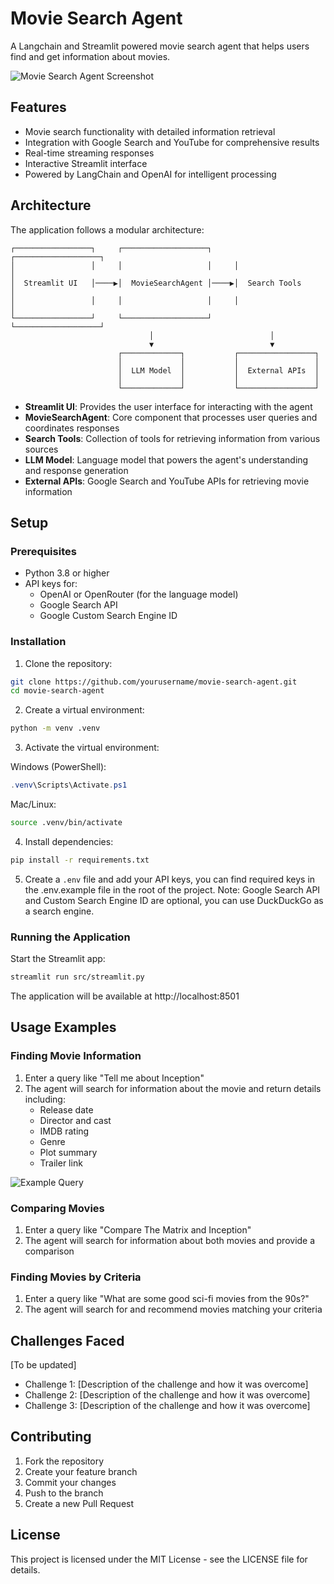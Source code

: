 # Movie Search Agent

A Langchain and Streamlit powered movie search agent that helps users find and get information about movies.

![Movie Search Agent Screenshot](docs/images/demo.gif)

## Features

- Movie search functionality with detailed information retrieval
- Integration with Google Search and YouTube for comprehensive results
- Real-time streaming responses
- Interactive Streamlit interface
- Powered by LangChain and OpenAI for intelligent processing

## Architecture

The application follows a modular architecture:

```ascii
┌─────────────────┐     ┌───────────────────┐     ┌───────────────────┐
│                 │     │                   │     │                   │
│  Streamlit UI   │────▶│  MovieSearchAgent │────▶│  Search Tools     │
│                 │     │                   │     │                   │
└─────────────────┘     └───────────────────┘     └───────────────────┘
                               │                          │
                               ▼                          ▼
                        ┌─────────────┐           ┌─────────────────┐
                        │             │           │                 │
                        │  LLM Model  │           │  External APIs  │
                        │             │           │                 │
                        └─────────────┘           └─────────────────┘
```

- **Streamlit UI**: Provides the user interface for interacting with the agent
- **MovieSearchAgent**: Core component that processes user queries and coordinates responses
- **Search Tools**: Collection of tools for retrieving information from various sources
- **LLM Model**: Language model that powers the agent's understanding and response generation
- **External APIs**: Google Search and YouTube APIs for retrieving movie information

## Setup

### Prerequisites

- Python 3.8 or higher
- API keys for:
  - OpenAI or OpenRouter (for the language model)
  - Google Search API
  - Google Custom Search Engine ID

### Installation

1. Clone the repository:
  ```bash
  git clone https://github.com/yourusername/movie-search-agent.git
  cd movie-search-agent
  ```

2. Create a virtual environment:
  ```bash
  python -m venv .venv
  ```

3. Activate the virtual environment:

  Windows (PowerShell):
  ```powershell
  .venv\Scripts\Activate.ps1
  ```

  Mac/Linux:
  ```bash
  source .venv/bin/activate
  ```

4. Install dependencies:
  ```bash
  pip install -r requirements.txt
  ```

5. Create a `.env` file and add your API keys, you can find required keys in the .env.example file in the root of the project.
  Note: Google Search API and Custom Search Engine ID are optional, you can use DuckDuckGo as a search engine.

### Running the Application

Start the Streamlit app:
```bash
streamlit run src/streamlit.py
```

The application will be available at http://localhost:8501

## Usage Examples

### Finding Movie Information

1. Enter a query like "Tell me about Inception"
2. The agent will search for information about the movie and return details including:
   - Release date
   - Director and cast
   - IMDB rating
   - Genre
   - Plot summary
   - Trailer link

![Example Query](docs/images/example_query.png)

### Comparing Movies

1. Enter a query like "Compare The Matrix and Inception"
2. The agent will search for information about both movies and provide a comparison

### Finding Movies by Criteria

1. Enter a query like "What are some good sci-fi movies from the 90s?"
2. The agent will search for and recommend movies matching your criteria

## Challenges Faced

[To be updated]

- Challenge 1: [Description of the challenge and how it was overcome]
- Challenge 2: [Description of the challenge and how it was overcome]
- Challenge 3: [Description of the challenge and how it was overcome]

## Contributing

1. Fork the repository
2. Create your feature branch
3. Commit your changes
4. Push to the branch
5. Create a new Pull Request

## License

This project is licensed under the MIT License - see the LICENSE file for details.